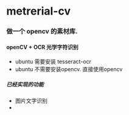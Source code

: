 # metrerial-cv
### 做一个 opencv 的素材库. 
#### openCV + OCR 光学字符识别
- ubuntu 需要安装 tesseract-ocr
- ubuntu 不需要安装opencv. 直接使用opencv

##### 已经实现的功能
- 图片文字识别
- 